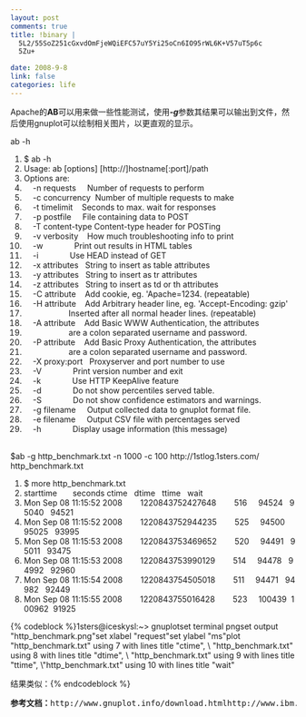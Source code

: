 ```yaml
--- 
layout: post
comments: true
title: !binary |
  5L2/55SoZ251cGxvdOmFjeWQiEFC57uY5Yi25oCn6IO95rWL6K+V57uT5p6c
  5Zu+

date: 2008-9-8
link: false
categories: life
---
```

Apache的<strong>AB</strong>可以用来做一些性能测试，使用<em><strong>-g</strong></em>参数其结果可以输出到文件，然后使用gnuplot可以绘制相关图片，以更直观的显示。
<div class="codeText">
<div class="codeHead">ab -h</div>
<ol class="dp-xml" start="1">
	<li class="alt"><span><span>$ ab -h  </span></span></li>
	<li><span>Usage: ab [options] [http://]hostname[:port]/path  </span></li>
	<li class="alt"><span>Options are:  </span></li>
	<li><span>    -n requests     Number of requests to perform  </span></li>
	<li class="alt"><span>    -c concurrency  Number of multiple requests to make  </span></li>
	<li><span>    -t timelimit    Seconds to max. wait for responses  </span></li>
	<li class="alt"><span>    -p postfile     File containing data to POST  </span></li>
	<li><span>    -T content-type Content-type header for POSTing  </span></li>
	<li class="alt"><span>    -v verbosity    How much troubleshooting info to print  </span></li>
	<li><span>    -w              Print out results in HTML tables  </span></li>
	<li class="alt"><span>    -i              Use HEAD instead of GET  </span></li>
	<li><span>    -x attributes   String to insert as table attributes  </span></li>
	<li class="alt"><span>    -y attributes   String to insert as tr attributes  </span></li>
	<li><span>    -z attributes   String to insert as td or th attributes  </span></li>
	<li class="alt"><span>    -C attribute    Add cookie, eg. '<span class="attribute">Apache</span><span>=</span><span class="attribute-value">1234</span><span>. (repeatable)  </span></span></li>
	<li><span>    -H attribute    Add Arbitrary header line, eg. 'Accept-Encoding: gzip'  </span></li>
	<li class="alt"><span>                    Inserted after all normal header lines. (repeatable)  </span></li>
	<li><span>    -A attribute    Add Basic WWW Authentication, the attributes  </span></li>
	<li class="alt"><span>                    are a colon separated username and password.  </span></li>
	<li><span>    -P attribute    Add Basic Proxy Authentication, the attributes  </span></li>
	<li class="alt"><span>                    are a colon separated username and password.  </span></li>
	<li><span>    -X proxy:port   Proxyserver and port number to use  </span></li>
	<li class="alt"><span>    -V              Print version number and exit  </span></li>
	<li><span>    -k              Use HTTP KeepAlive feature  </span></li>
	<li class="alt"><span>    -d              Do not show percentiles served table.  </span></li>
	<li><span>    -S              Do not show confidence estimators and warnings.  </span></li>
	<li class="alt"><span>    -g filename     Output collected data to gnuplot format file.  </span></li>
	<li><span>    -e filename     Output CSV file with percentages served  </span></li>
	<li class="alt"><span>    -h              Display usage information (this message)  </span></li>
</ol>
</div>
&nbsp;
<div id="nrr1" style="margin-top: 0px; margin-bottom: 0px;">$ab -g http_benchmark.txt -n 1000 -c 100 http://1stlog.1sters.com/</div>
<div id="hsfd1" style="margin-top: 0px; margin-bottom: 0px;">
<div class="codeText">
<div class="codeHead">http_benchmark.txt</div>
<ol class="dp-xml" start="1">
	<li class="alt"><span><span>$ more http_benchmark.txt  </span></span></li>
	<li><span>starttime       seconds ctime   dtime   ttime   wait  </span></li>
	<li class="alt"><span>Mon Sep 08 11:15:52 2008        1220843752427648        516     94524   95040   94521  </span></li>
	<li><span>Mon Sep 08 11:15:52 2008        1220843752944235        525     94500   95025   93995  </span></li>
	<li class="alt"><span>Mon Sep 08 11:15:53 2008        1220843753469652        520     94491   95011   93475  </span></li>
	<li><span>Mon Sep 08 11:15:53 2008        1220843753990129        514     94478   94992   92960  </span></li>
	<li class="alt"><span>Mon Sep 08 11:15:54 2008        1220843754505018        511     94471   94982   92449  </span></li>
	<li><span>Mon Sep 08 11:15:55 2008        1220843755016428        523     100439  100962  91925  </span></li>
</ol>
</div>
</div>
<div id="uav2" style="margin-top: 0px; margin-bottom: 0px;">
{% codeblock %}1sters@iceskysl:~&gt; gnuplotset terminal pngset output "http_benchmark.png"set xlabel "request"set ylabel "ms"plot "http_benchmark.txt" using 7 with lines title "ctime", \ "http_benchmark.txt" using 8 with lines title "dtime", \ "http_benchmark.txt" using 9 with lines title "ttime", \"http_benchmark.txt" using 10 with lines title "wait"

结果类似：{% endcodeblock %}
<img src="http://www.lotto-kim.net/var/ezwebin_site/storage/images/media/images/http_benchmark/1702-1-eng-GB/http_benchmark.png" alt="" />
<pre id="nj1y"><strong>参考文档：</strong>http://www.gnuplot.info/download.htmlhttp://www.ibm.com/developerworks/cn/linux/l-gnuplot/index.htmlhttp://www.lotto-kim.net/eng/blog/using_gnuplot_to_show_results_from_ab{% endcodeblock %}
</div>
&nbsp;
